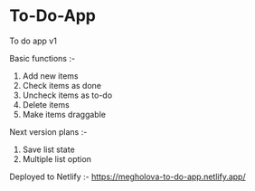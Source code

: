 # To-Do-App
To do app v1

Basic functions :- 
  1. Add new items
  2. Check items as done
  3. Uncheck items as to-do
  4. Delete items
  5. Make items draggable 

Next version plans :- 
  1. Save list state
  2. Multiple list option

Deployed to Netlify :- 
https://megholova-to-do-app.netlify.app/
